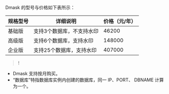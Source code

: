 Dmask 的型号与价格如下表所示：

| 规格型号 | 详细说明            | 价格（元/年） |
| ---- | --------------- | --------- |
| 基础版  | 支持3个数据库，不支持水印 | 46200     |
| 高级版  | 支持6个数据库，支持水印  | 148000    |
| 企业版  | 支持25个数据库，支持水印 | 407000    |

>!
- Dmask 支持按月购买。
- “数据库”特指数据库实例内创建的数据库，同一 IP、PORT、 DBNAME 计算为一个。
